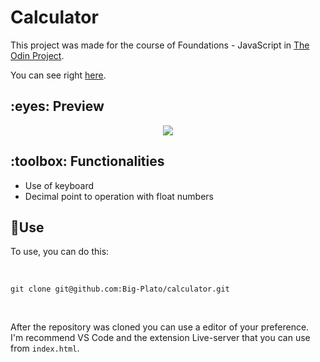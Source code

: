 <h1>Calculator</h1>

<p> This project was made for the course of Foundations - JavaScript in <a href="https://www.theodinproject.com/lessons/foundations-calculator">The Odin Project</a>.</p>
<p> You can see right <a target="_blank" href="https://big-plato.github.io/calculator/"">here</a>.</p>

<h2> :eyes: Preview</h2>

<div align="center"><img src="https://github.com/user-attachments/assets/29b776b5-6477-478a-881b-e4c593be0cce"/></div>

<h2> :toolbox: Functionalities</h2>
<ul>
  <li>Use of keyboard</li>
  <li>Decimal point to operation with float numbers</li>
</ul>

<h2>👷Use</h2>
<p>To use, you can do this:</p>
<br>

<pre><code>git clone git@github.com:Big-Plato/calculator.git</code></pre>

<br>
<p>After the repository was cloned you can use a editor of your preference. 
<br>I'm recommend VS Code and the extension Live-server that you can use from <code>index.html</code>.</p>
